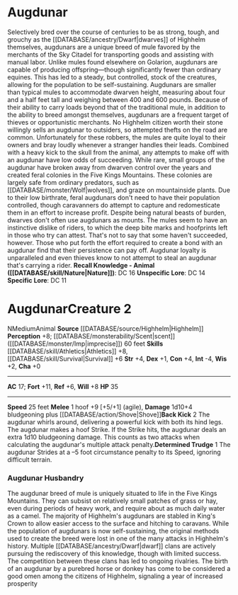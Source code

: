 ﻿---
ac: '17'
alignment: N
charisma: '+0'
constitution: '+4'
creature_ability:
- Back Kick
- Determined Trudge
dexterity: '+1'
fortitude: '+11'
hp: '35'
id: '2596'
intelligence: '-4'
land_speed: '25'
level: '2'
max_speed: '25'
name: Augdunar
perception: '+8'
rarity: Common
reflex: '+6'
sense:
- '[[DATABASE/monsterability/Scent|scent]] ( [[DATABASE/monster/Imp|imprecise]] )
  60 feet'
size: Medium
skill:
- '[[DATABASE/skill/Athletics|Athletics]] +8'
- '[[DATABASE/skill/Survival|Survival]] +6'
source: '[[DATABASE/source/Highhelm|Highhelm]]'
speed:
- 25 feet
strength: '+4'
strength_req: '4'
strongest_save:
- Fortitude
trait:
- '[[DATABASE/trait/Animal|Animal]]'
type: Creature
weakest_save:
- Reflex
will: '+8'
wisdom: '+2'

---
# Augdunar

Selectively bred over the course of centuries to be as strong, tough, and grouchy as the [[DATABASE/ancestry/Dwarf|dwarves]] of Highhelm themselves, augdunars are a unique breed of mule favored by the merchants of the Sky Citadel for transporting goods and assisting with manual labor. Unlike mules found elsewhere on Golarion, augdunars are capable of producing offspring—though significantly fewer than ordinary equines. This has led to a steady, but controlled, stock of the creatures, allowing for the population to be self-sustaining. Augdunars are smaller than typical mules to accommodate dwarven height, measuring about four and a half feet tall and weighing between 400 and 600 pounds.
 Because of their ability to carry loads beyond that of the traditional mule, in addition to the ability to breed amongst themselves, augdunars are a frequent target of thieves or opportunistic merchants. No Highhelm citizen worth their stone willingly sells an augdunar to outsiders, so attempted thefts on the road are common. Unfortunately for these robbers, the mules are quite loyal to their owners and bray loudly whenever a stranger handles their leads. Combined with a heavy kick to the skull from the animal, any attempts to make off with an augdunar have low odds of succeeding.
 While rare, small groups of the augdunar have broken away from dwarven control over the years and created feral colonies in the Five Kings Mountains. These colonies are largely safe from ordinary predators, such as [[DATABASE/monster/Wolf|wolves]], and graze on mountainside plants. Due to their low birthrate, feral augdunars don't need to have their population controlled, though caravanners do attempt to capture and redomesticate them in an effort to increase profit.
 Despite being natural beasts of burden, dwarves don't often use augdunars as mounts. The mules seem to have an instinctive dislike of riders, to which the deep bite marks and hoofprints left in those who try can attest. That's not to say that some haven't succeeded, however. Those who put forth the effort required to create a bond with an augdunar find that their persistence can pay off. Augdunar loyalty is unparalleled and even thieves know to not attempt to steal an augdunar that's carrying a rider.
**Recall Knowledge - Animal ([[DATABASE/skill/Nature|Nature]])**: DC 16
**Unspecific Lore**: DC 14
**Specific Lore**: DC 11

# Augdunar<span class="item-type">Creature 2</span>

<span class="trait-alignment item-trait">N</span><span class="trait-size item-trait">Medium</span><span class="item-trait">Animal</span>
**Source** [[DATABASE/source/Highhelm|Highhelm]]
**Perception** +8; [[DATABASE/monsterability/Scent|scent]] ([[DATABASE/monster/Imp|imprecise]]) 60 feet
**Skills** [[DATABASE/skill/Athletics|Athletics]] +8, [[DATABASE/skill/Survival|Survival]] +6
**Str** +4, **Dex** +1, **Con** +4, **Int** -4, **Wis** +2, **Cha** +0

---
**AC** 17; **Fort** +11, **Ref** +6, **Will** +8
**HP** 35

---
**Speed** 25 feet
<span class="in-box-ability">**Melee** <span class="action-icon">1</span> hoof +9 [+5/+1] (agile), **Damage** 1d10+4 bludgeoning plus [[DATABASE/action/Shove|Shove]]</span><span class="in-box-ability">**Back Kick** <span class="action-icon">2</span> The augdunar whirls around, delivering a powerful kick with both its hind legs. The augdunar makes a hoof Strike. If the Strike hits, the augdunar deals an extra 1d10 bludgeoning damage. This counts as two attacks when calculating the augdunar's multiple attack penalty.</span><span class="in-box-ability">**Determined Trudge** <span class="action-icon">1</span> The augdunar Strides at a –5 foot circumstance penalty to its Speed, ignoring difficult terrain.</span>

###  Augdunar Husbandry

The augdunar breed of mule is uniquely situated to life in the Five Kings Mountains. They can subsist on relatively small patches of grass or hay, even during periods of heavy work, and require about as much daily water as a camel. The majority of Highhelm's augdunars are stabled in King's Crown to allow easier access to the surface and hitching to caravans. While the population of augdunars is now self-sustaining, the original methods used to create the breed were lost in one of the many attacks in Highhelm's history. Multiple [[DATABASE/ancestry/Dwarf|dwarf]] clans are actively pursuing the rediscovery of this knowledge, though with limited success. The competition between these clans has led to ongoing rivalries. The birth of an augdunar by a purebred horse or donkey has come to be considered a good omen among the citizens of Highhelm, signaling a year of increased prosperity